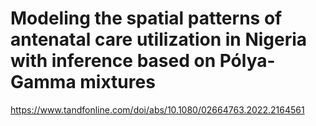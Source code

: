 # Modeling the spatial patterns of antenatal care utilization in Nigeria with inference based on Pólya-Gamma mixtures
https://www.tandfonline.com/doi/abs/10.1080/02664763.2022.2164561
